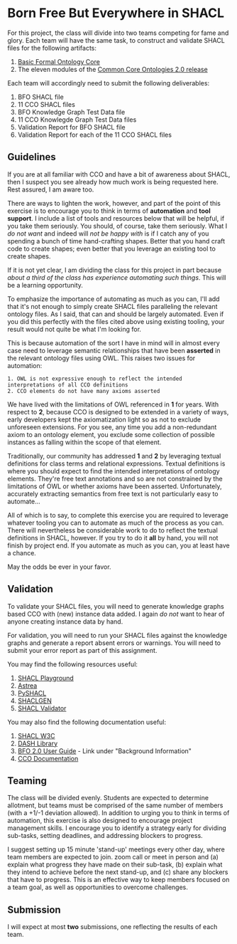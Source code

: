 # Born Free But Everywhere in SHACL #

For this project, the class will divide into two teams competing for fame and glory. Each team will have the same task, to construct and validate SHACL files for the following artifacts:

1. [Basic Formal Ontology Core](https://github.com/BFO-ontology/BFO-2020/blob/master/src/owl/bfo-core.owl)
2. The eleven modules of the [Common Core Ontologies 2.0 release](https://github.com/CommonCoreOntology/CommonCoreOntologies/tree/master/src/cco-modules)

Each team will accordingly need to submit the following deliverables: 
1. BFO SHACL file
2. 11 CCO SHACL files
3. BFO Knowledge Graph Test Data file
4. 11 CCO Knowlegde Graph Test Data files
5. Validation Report for BFO SHACL file
6. Validation Report for each of the 11 CCO SHACL files

## Guidelines ##

If you are at all familiar with CCO and have a bit of awareness about SHACL, then I suspect you see already how much work is being requested here. Rest assured, I am aware too. 

There are ways to lighten the work, however, and part of the point of this exercise is to encourage you to think in terms of **automation** and **tool support**. I include a list of tools and resources below that will be helpful, if you take them seriously. You should, of course, take them seriously. What I *do not want* and indeed will *not be happy with* is if I catch any of you spending a bunch of time hand-crafting shapes. Better that you hand craft code to create shapes; even better that you leverage an existing tool to create shapes. 

If it is not yet clear, I am dividing the class for this project in part because *about a third of the class has experience automating such things*. This will be a learning opportunity. 

To emphasize the importance of automating as much as you can, I'll add that it's not enough to simply create SHACL files paralleling the relevant ontology files. As I said, that can and should be largely automated. Even if you did this perfectly with the files cited above using existing tooling, your result would not quite be what I'm looking for. 

This is because automation of the sort I have in mind will in almost every case need to leverage semantic relationships that have been **asserted** in the relevant ontology files using OWL. This raises two issues for automation: 
```
1. OWL is not expressive enough to reflect the intended interpretations of all CCO definitions
2. CCO elements do not have many axioms asserted
```
We have lived with the limitations of OWL referenced in **1** for years. With respect to **2**, because CCO is designed to be extended in a variety of ways, early developers kept the axiomatization light so as not to exclude unforeseen extensions. For you see, any time you add a non-redundant axiom to an ontology element, you exclude some collection of possible instances as falling within the scope of that element. 

Traditionally, our community has addressed **1** and **2** by leveraging textual definitions for class terms and relational expressions. Textual definitions is where you should expect to find the intended interpretations of ontology elements. They're free text annotations and so are not constrained by the limitations of OWL or whether axioms have been asserted. Unfortunately, accurately extracting semantics from free text is not particularly easy to automate...

All of which is to say, to complete this exercise you are required to leverage whatever tooling you can to automate as much of the process as you can. There will nevertheless be considerable work to do to reflect the textual definitions in SHACL, however. If you try to do it **all** by hand, you will not finish by project end. If you automate as much as you can, you at least have a chance. 

May the odds be ever in your favor. 

## Validation ##

To validate your SHACL files, you will need to generate knowledge graphs based CCO with (new) instance data added. I again *do not* want to hear of anyone creating instance data by hand. 

For validation, you will need to run your SHACL files against the knowledge graphs and generate a report absent errors or warnings. You will need to submit your error report as part of this assignment. 

You may find the following resources useful: 
1. [SHACL Playground](https://shacl.org/playground/)
2. [Astrea](https://github.com/oeg-upm/Astrea?tab=readme-ov-file)
3. [PySHACL](https://github.com/RDFLib/pySHACL)
4. [SHACLGEN](https://github.com/AKSW/shaclgen)
5. [SHACL Validator](https://rdfshape.weso.es/shaclValidate)

You may also find the following documentation useful:

1. [SHACL W3C](https://www.w3.org/TR/shacl/)
2. [DASH Library](https://datashapes.org/dash.html)
3. [BFO 2.0 User Guide](https://ncorwiki.buffalo.edu/index.php/Basic_Formal_Ontology_2.0) - Link under "Background Information" 
4. [CCO Documentation](https://github.com/CommonCoreOntology/CommonCoreOntologies/tree/master/documentation/user-guides)

## Teaming ##

The class will be divided evenly. Students are expected to determine allotment, but teams must be comprised of the same number of members (with a +1/-1 deviation allowed). In addition to urging you to think in terms of automation, this exercise is also designed to encourage project management skills. I encourage you to identify a strategy early for dividing sub-tasks, setting deadlines, and addressing blockers to progress.  

I suggest setting up 15 minute 'stand-up' meetings every other day, where team members are expected to join. zoom call or meet in person and (a) explain what progress they have made on their sub-task, (b) explain what they intend to achieve before the next stand-up, and (c) share any blockers that have to progress. This is an effective way to keep members focused on a team goal, as well as opportunities to overcome challenges. 

## Submission ##

I will expect at most **two** submissions, one reflecting the results of each team. 